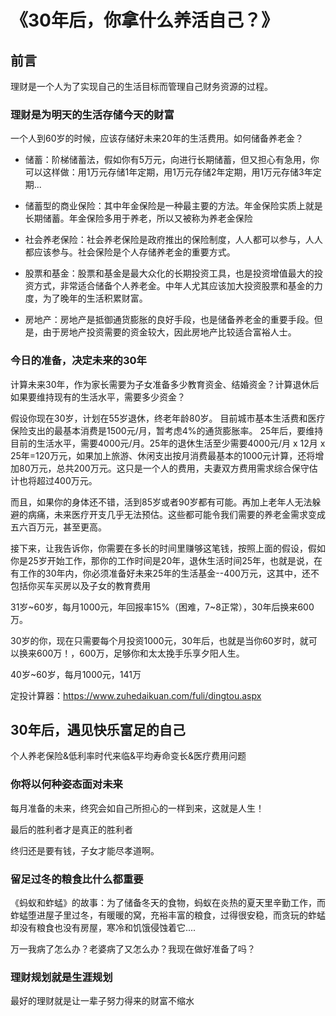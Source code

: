 # 《30年后，你拿什么养活自己？》

## 前言

理财是一个人为了实现自己的生活目标而管理自己财务资源的过程。

### 理财是为明天的生活存储今天的财富

一个人到60岁的时候，应该存储好未来20年的生活费用。如何储备养老金？

* 储蓄：阶梯储蓄法，假如你有5万元，向进行长期储蓄，但又担心有急用，你可以这样做：用1万元存储1年定期，用1万元存储2年定期，用1万元存储3年定期...

* 储蓄型的商业保险：其中年金保险是一种最主要的方法。年金保险实质上就是长期储蓄。年金保险多用于养老，所以又被称为养老金保险

* 社会养老保险：社会养老保险是政府推出的保险制度，人人都可以参与，人人都应该参与。社会保险是个人存储养老金的重要方式。

* 股票和基金：股票和基金是最大众化的长期投资工具，也是投资增值最大的投资方式，非常适合储备个人养老金。中年人尤其应该加大投资股票和基金的力度，为了晚年的生活积累财富。

* 房地产：房地产是抵御通货膨胀的良好手段，也是储备养老金的重要手段。但是，由于房地产投资需要的资金较大，因此房地产比较适合富裕人士。

### 今日的准备，决定未来的30年

计算未来30年，作为家长需要为子女准备多少教育资金、结婚资金？计算退休后如果要维持现有的生活水平，需要多少资金？

假设你现在30岁，计划在55岁退休，终老年龄80岁。
目前城市基本生活费和医疗保险支出的最基本消费是1500元/月，暂考虑4%的通货膨胀率。
25年后，要维持目前的生活水平，需要4000元/月。25年的退休生活至少需要4000元/月 x 12月 x 25年=120万元，如果加上旅游、休闲支出按月消费最基本的1000元计算，还将增加80万元，总共200万元。这只是一个人的费用，夫妻双方费用需求综合保守估计也将超过400万元。

而且，如果你的身体还不错，活到85岁或者90岁都有可能。再加上老年人无法躲避的病痛，未来医疗开支几乎无法预估。这些都可能令我们需要的养老金需求变成五六百万元，甚至更高。

接下来，让我告诉你，你需要在多长的时间里赚够这笔钱，按照上面的假设，假如你是25岁开始工作，那你的工作时间是20年，退休生活时间25年，也就是说，在有工作的30年内，你必须准备好未来25年的生活基金--400万元，这其中，还不包括你买车买房以及子女的教育费用

31岁~60岁，每月1000元，年回报率15%（困难，7~8正常），30年后换来600万。

30岁的你，现在只需要每个月投资1000元，30年后，也就是当你60岁时，就可以换来600万！，600万，足够你和太太挽手乐享夕阳人生。

40岁~60岁，每月1000元，141万

定投计算器：<https://www.zuhedaikuan.com/fuli/dingtou.aspx>

## 30年后，遇见快乐富足的自己

个人养老保险&低利率时代来临&平均寿命变长&医疗费用问题

### 你将以何种姿态面对未来

每月准备的未来，终究会如自己所担心的一样到来，这就是人生！

最后的胜利者才是真正的胜利者

终归还是要有钱，子女才能尽孝道啊。

### 留足过冬的粮食比什么都重要

《蚂蚁和蚱蜢》的故事：为了储备冬天的食物，蚂蚁在炎热的夏天里辛勤工作，而蚱蜢堕进屋子里过冬，有暖暖的窝，充裕丰富的粮食，过得很安稳，而贪玩的蚱蜢却没有粮食也没有房屋，寒冷和饥饿侵蚀着它....

万一我病了怎么办？老婆病了又怎么办？我现在做好准备了吗？

### 理财规划就是生涯规划

最好的理财就是让一辈子努力得来的财富不缩水